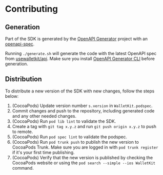 # Contributing

## Generation

Part of the SDK is generated by the [OpenAPI Generator](https://openapi-generator.tech) project with an [openapi-spec](https://github.com/OAI/OpenAPI-Specification).

Running `./generate.sh` will generate the code with the latest OpenAPI spec from [usewalletkit/api](https://github.com/usewalletkit/api). Make sure you install [OpenAPI Generator CLI](https://openapi-generator.tech/docs/installation#homebrew) before generation.

## Distribution

To distribute a new version of the SDK with new changes, follow the steps below:

1. (CocoaPods) Update version number `s.version` in `WalletKit.podspec`.
2. Commit changes and push to the repository, including generated code and any other needed changes.
3. (CocoaPods) Run `pod lib lint` to validate the SDK.
4. Create a tag with `git tag x.y.z` and run `git push origin x.y.z` to push to remote.
5. (CocoaPods) Run `pod spec lint` to validate the podspec.
6. (CocoaPods) Run `pod trunk push` to publish the new version to CocoaPods Trunk. Make sure you are logged in with `pod trunk register` if it's your first time publishing.
7. (CocoaPods) Verify that the new version is published by checking the CocoaPods website or using the `pod search --simple --ios WalletKit` command.
